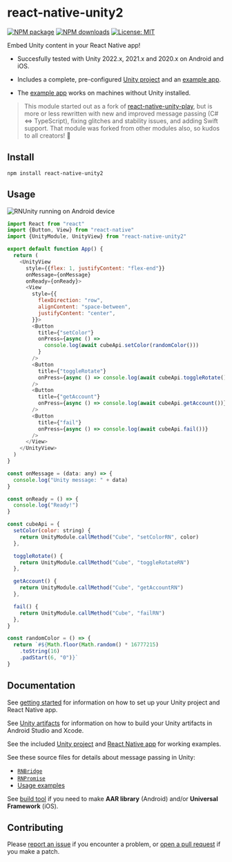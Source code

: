# react-native-unity2

[![NPM package](https://img.shields.io/npm/v/react-native-unity2.svg?style=flat-square)](https://www.npmjs.com/package/react-native-unity2)
[![NPM downloads](https://img.shields.io/npm/dt/react-native-unity2?style=flat-square)](https://www.npmjs.com/package/react-native-unity2)
[![License: MIT](https://img.shields.io/github/license/fusetools/react-native-unity2.svg?style=flat-square)](LICENSE)

Embed Unity content in your React Native app!

* Succesfully tested with Unity 2022.x, 2021.x and 2020.x on Android and iOS.

* Includes a complete, pre-configured [Unity project](unity) and an [example app](example).

* The [example app](example) works on machines without Unity installed.

> This module started out as a fork of [react-native-unity-play](https://github.com/azesmway/react-native-unity-play), but is more or less rewritten with new and improved message passing (C# <=> TypeScript), fixing glitches and stability issues, and adding Swift support. That module was forked from other modules also, so kudos to all creators! 🤩

## Install

```shell
npm install react-native-unity2
```

## Usage

![RNUnity running on Android device](screenshot.jpg)

```javascript
import React from "react"
import {Button, View} from "react-native"
import {UnityModule, UnityView} from "react-native-unity2"

export default function App() {
  return (
    <UnityView
      style={{flex: 1, justifyContent: "flex-end"}}
      onMessage={onMessage}
      onReady={onReady}>
      <View
        style={{
          flexDirection: "row",
          alignContent: "space-between",
          justifyContent: "center",
        }}>
        <Button
          title={"setColor"}
          onPress={async () =>
            console.log(await cubeApi.setColor(randomColor()))
          }
        />
        <Button
          title={"toggleRotate"}
          onPress={async () => console.log(await cubeApi.toggleRotate())}
        />
        <Button
          title={"getAccount"}
          onPress={async () => console.log(await cubeApi.getAccount())}
        />
        <Button
          title={"fail"}
          onPress={async () => console.log(await cubeApi.fail())}
        />
      </View>
    </UnityView>
  )
}

const onMessage = (data: any) => {
  console.log("Unity message: " + data)
}

const onReady = () => {
  console.log("Ready!")
}

const cubeApi = {
  setColor(color: string) {
    return UnityModule.callMethod("Cube", "setColorRN", color)
  },

  toggleRotate() {
    return UnityModule.callMethod("Cube", "toggleRotateRN")
  },

  getAccount() {
    return UnityModule.callMethod("Cube", "getAccountRN")
  },

  fail() {
    return UnityModule.callMethod("Cube", "failRN")
  },
}

const randomColor = () => {
  return `#${Math.floor(Math.random() * 16777215)
    .toString(16)
    .padStart(6, "0")}`
}
```

## Documentation

See [getting started](docs/getting-started.md) for information on how to set up your Unity project and React Native app.

See [Unity artifacts](docs/unity-artifacts.md) for information on how to build your Unity artifacts in Android Studio and Xcode.

See the included [Unity project](unity) and [React Native app](example) for working examples.

See these source files for details about message passing in Unity:

  * [`RNBridge`](unity/Assets/RNUnity/RNBridge.cs)
  * [`RNPromise`](unity/Assets/RNUnity/RNPromise.cs)
  * [Usage examples](unity/Assets/Example/SpinCube.cs)

See [build tool](build-tool) if you need to make **AAR library** (Android) and/or **Universal Framework** (iOS).

## Contributing

Please [report an issue](https://github.com/fusetools/react-native-unity2/issues) if you encounter a problem, or [open a pull request](https://github.com/fusetools/react-native-unity2/pulls) if you make a patch.

